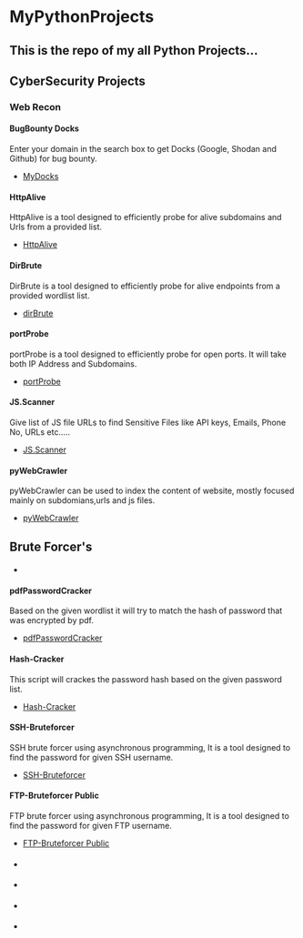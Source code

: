 <h1>MyPythonProjects</h1>
<h2> This is the repo of my all Python Projects...</h2>

<h2>CyberSecurity Projects</h2>
<h3>Web Recon</h3>
<h4>BugBounty Docks</h4>
Enter your domain in the search box to get Docks (Google, Shodan and Github) for bug bounty.
<ul>
  <li><a href="https://github.com/aashishsec/MyDocks" >MyDocks</a></li>
</ul>

<h4>HttpAlive</h4>
HttpAlive is a tool designed to efficiently probe for alive subdomains and Urls from a provided list.
<ul>
  <li><a href="https://github.com/aashishsec/httpAlive" >HttpAlive</a></li>
</ul>

<h4>DirBrute</h4>
DirBrute is a tool designed to efficiently probe for alive endpoints from a provided wordlist list.
<ul>
  <li><a href="https://github.com/aashishsec/dirBrute" >dirBrute</a></li>
</ul>
<h4>portProbe</h4>
portProbe is a tool designed to efficiently probe for open ports. It will take both IP Address and Subdomains.
<ul>
  <li><a href="https://github.com/aashishsec/portProbe" >portProbe</a></li>
</ul>

<h4>JS.Scanner </h4>
Give list of JS file URLs to find Sensitive Files like API keys, Emails, Phone No, URLs etc.....
<ul>
  <li><a href="https://github.com/aashishsec/JS.Scanner" >JS.Scanner</a> </li>
</ul>

<h4>pyWebCrawler</h4>
pyWebCrawler can be used to index the content of website, mostly focused mainly on subdomians,urls and js files.
<ul>
  <li><a href="https://github.com/aashishsec/pyWebCrawler" >pyWebCrawler</a></li>
</ul>
<h2>Brute Forcer's</h2>
<h4></h4>
<ul>
  <li><a href="" ></a></li>
</ul>
<h4>pdfPasswordCracker </h4>
Based on the given wordlist it will try to match the hash of password that was encrypted by pdf.
<ul>
  <li><a href="https://github.com/aashishsec/pdfPasswordCracker" >pdfPasswordCracker </a></li>
</ul>
<h4>Hash-Cracker </h4>
This script will crackes the password hash based on the given password list.
<ul>
  <li><a href="https://github.com/aashishsec/Hash-Cracker" >Hash-Cracker </a></li>
</ul>
<h4>SSH-Bruteforcer </h4>
SSH brute forcer using asynchronous programming, It is a tool designed to find the password for given SSH username.
<ul>
  <li><a href="https://github.com/aashishsec/SSH-Bruteforcer" >SSH-Bruteforcer </a></li>
</ul>
<h4>FTP-Bruteforcer Public</h4>
FTP brute forcer using asynchronous programming, It is a tool designed to find the password for given FTP username.
<ul>
  <li><a href="https://github.com/aashishsec/FTP-Bruteforcer" >FTP-Bruteforcer Public</a></li>
</ul>
<h4></h4>

<ul>
  <li><a href="" ></a></li>
</ul>
<h4></h4>

<ul>
  <li><a href="" ></a></li>
</ul>
<h4></h4>

<ul>
  <li><a href="" ></a></li>
</ul>
<h4></h4>

<ul>
  <li><a href="" ></a></li>
</ul>
